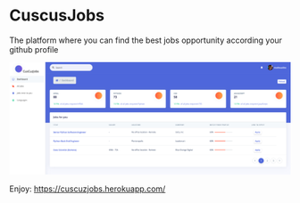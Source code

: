 # CuscusJobs
The platform where you can find the best jobs opportunity according your github profile

![Kibana Jobs Dashboard](media/assets/img/dashboard.png)

Enjoy: https://cuscuzjobs.herokuapp.com/
 